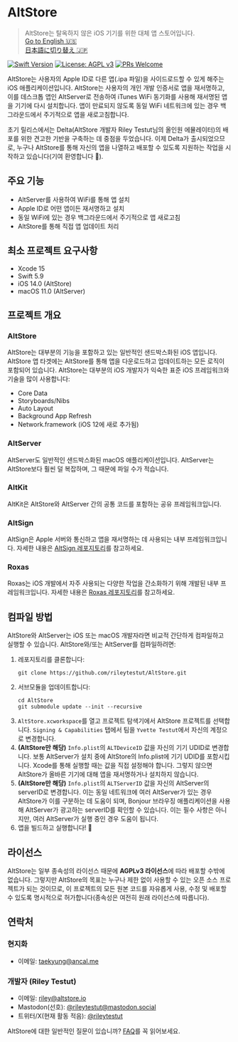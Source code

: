 
# AltStore

> AltStore는 탈옥하지 않은 iOS 기기를 위한 대체 앱 스토어입니다.</br>
> [Go to English 🇺🇸](README.en.md) </br>
> [日本語に切り替え 🇯🇵](README.ja.md)


[![Swift Version](https://img.shields.io/badge/swift-5.0-orange.svg)](https://swift.org/)
[![License: AGPL v3](https://img.shields.io/badge/License-AGPL%20v3-blue.svg)](https://www.gnu.org/licenses/agpl-3.0)
[![PRs Welcome](https://img.shields.io/badge/PRs-welcome-brightgreen.svg?style=flat-square)](http://makeapullrequest.com)

AltStore는 사용자의 Apple ID로 다른 앱(.ipa 파일)을 사이드로드할 수 있게 해주는 iOS 애플리케이션입니다. AltStore는 사용자의 개인 개발 인증서로 앱을 재서명하고, 이를 데스크톱 앱인 AltServer로 전송하여 iTunes WiFi 동기화를 사용해 재서명된 앱을 기기에 다시 설치합니다. 앱이 만료되지 않도록 동일 WiFi 네트워크에 있는 경우 백그라운드에서 주기적으로 앱을 새로고침합니다.

초기 릴리스에서는 Delta(AltStore 개발자 Riley Testut님의 올인원 에뮬레이터)의 배포를 위한 견고한 기반을 구축하는 데 중점을 두었습니다. 이제 Delta가 출시되었으므로, 누구나 AltStore를 통해 자신의 앱을 나열하고 배포할 수 있도록 지원하는 작업을 시작하고 있습니다(기여 환영합니다 🙂).

## 주요 기능
- AltServer를 사용하여 WiFi를 통해 앱 설치
- Apple ID로 어떤 앱이든 재서명하고 설치
- 동일 WiFi에 있는 경우 백그라운드에서 주기적으로 앱 새로고침
- AltStore를 통해 직접 앱 업데이트 처리

## 최소 프로젝트 요구사항
- Xcode 15
- Swift 5.9
- iOS 14.0 (AltStore)
- macOS 11.0 (AltServer)

## 프로젝트 개요

### AltStore
AltStore는 대부분의 기능을 포함하고 있는 일반적인 샌드박스화된 iOS 앱입니다. AltStore 앱 타겟에는 AltStore를 통해 앱을 다운로드하고 업데이트하는 모든 로직이 포함되어 있습니다. AltStore는 대부분의 iOS 개발자가 익숙한 표준 iOS 프레임워크와 기술을 많이 사용합니다:
* Core Data
* Storyboards/Nibs
* Auto Layout
* Background App Refresh
* Network.framework (iOS 12에 새로 추가됨)

### AltServer
AltServer도 일반적인 샌드박스화된 macOS 애플리케이션입니다. AltServer는 AltStore보다 훨씬 덜 복잡하며, 그 때문에 파일 수가 적습니다.

### AltKit
AltKit은 AltStore와 AltServer 간의 공통 코드를 포함하는 공유 프레임워크입니다.

### AltSign
AltSign은 Apple 서버와 통신하고 앱을 재서명하는 데 사용되는 내부 프레임워크입니다. 자세한 내용은 [AltSign 레포지토리](https://github.com/rileytestut/altsign)를 참고하세요.

### Roxas
Roxas는 iOS 개발에서 자주 사용되는 다양한 작업을 간소화하기 위해 개발된 내부 프레임워크입니다. 자세한 내용은 [Roxas 레포지토리](https://github.com/rileytestut/roxas)를 참고하세요.

## 컴파일 방법
AltStore와 AltServer는 iOS 또는 macOS 개발자라면 비교적 간단하게 컴파일하고 실행할 수 있습니다. AltStore와/또는 AltServer를 컴파일하려면:

1. 레포지토리를 클론합니다:
    ``` 
    git clone https://github.com/rileytestut/AltStore.git
    ```
2. 서브모듈을 업데이트합니다: 
    ```
    cd AltStore 
    git submodule update --init --recursive
    ```
3. `AltStore.xcworkspace`를 열고 프로젝트 탐색기에서 AltStore 프로젝트를 선택합니다. `Signing & Capabilities` 탭에서 팀을 `Yvette Testut`에서 자신의 계정으로 변경합니다.
4. **(AltStore만 해당)** `Info.plist`의 `ALTDeviceID` 값을 자신의 기기 UDID로 변경합니다. 보통 AltServer가 설치 중에 AltStore의 Info.plist에 기기 UDID를 포함시킵니다. Xcode를 통해 실행할 때는 값을 직접 설정해야 합니다. 그렇지 않으면 AltStore가 올바른 기기에 대해 앱을 재서명하거나 설치하지 않습니다.
5. **(AltStore만 해당)** `Info.plist`의 `ALTServerID` 값을 자신의 AltServer의 serverID로 변경합니다. 이는 동일 네트워크에 여러 AltServer가 있는 경우 AltStore가 이를 구분하는 데 도움이 되며, Bonjour 브라우징 애플리케이션을 사용해 AltServer가 광고하는 serverID를 확인할 수 있습니다. 이는 필수 사항은 아니지만, 여러 AltServer가 실행 중인 경우 도움이 됩니다.
6. 앱을 빌드하고 실행합니다! 🎉

## 라이선스
AltStore는 일부 종속성의 라이선스 때문에 **AGPLv3 라이선스**에 따라 배포할 수밖에 없습니다. 그렇지만 AltStore의 목표는 누구나 제한 없이 사용할 수 있는 오픈 소스 프로젝트가 되는 것이므로, 이 프로젝트의 모든 원본 코드를 자유롭게 사용, 수정 및 배포할 수 있도록 명시적으로 허가합니다(종속성은 여전히 원래 라이선스에 따릅니다).

## 연락처

### 현지화
* 이메일: taekyung@ancal.me

### 개발자 (Riley Testut)
* 이메일: riley@altstore.io
* Mastodon(선호): [@rileytestut@mastodon.social](https://mastodon.social/@rileytestut)
* 트위터/X(현재 활동 적음): [@rileytestut](https://twitter.com/rileytestut)

AltStore에 대한 일반적인 질문이 있습니까? [FAQ](https://altstore.io/faq/)를 꼭 읽어보세요.
